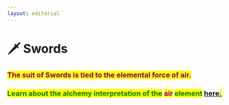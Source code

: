 ```yaml
---
layout: editorial
---
```


# 🗡 Swords



### <mark style="color:purple;">The suit of Swords is tied to the elemental force of air.</mark>

<mark style="color:purple;"></mark>

<mark style="color:purple;"></mark>

### <mark style="color:green;">Learn about the alchemy interpretation of the</mark> <mark style="color:purple;">air</mark> <mark style="color:green;">element</mark> [here<mark style="color:green;">.</mark>](../../../../../alchemy/the-usdchoice-of-alchemy/undefined-4/the-four-elements/aria.md)<mark style="color:green;"></mark>

<mark style="color:green;"></mark>

